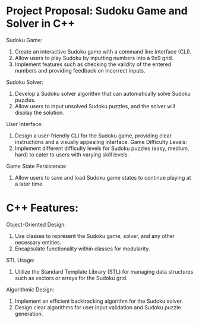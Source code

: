 # Project Proposal: Sudoku Game and Solver in C++ 

Sudoku Game:
1. Create an interactive Sudoku game with a command line interface (CLI).
2. Allow users to play Sudoku by inputting numbers into a 9x9 grid.
3. Implement features such as checking the validity of the entered numbers and providing feedback on incorrect inputs.

Sudoku Solver:
1. Develop a Sudoku solver algorithm that can automatically solve Sudoku puzzles.
2. Allow users to input unsolved Sudoku puzzles, and the solver will display the solution.

User Interface:
1. Design a user-friendly CLI for the Sudoku game, providing clear instructions and a visually appealing interface.
Game Difficulty Levels:
2. Implement different difficulty levels for Sudoku puzzles (easy, medium, hard) to cater to users with varying skill levels.

Game State Persistence:
1. Allow users to save and load Sudoku game states to continue playing at a later time.

# C++ Features:
Object-Oriented Design:
1. Use classes to represent the Sudoku game, solver, and any other necessary entities.
2. Encapsulate functionality within classes for modularity.

STL Usage:
1. Utilize the Standard Template Library (STL) for managing data structures such as vectors or arrays for the Sudoku grid.

Algorithmic Design:
1. Implement an efficient backtracking algorithm for the Sudoku solver.
2. Design clear algorithms for user input validation and Sudoku puzzle generation.